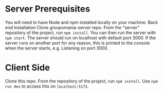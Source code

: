 # Server Prerequisites

You will need to have Node and npm installed locally on your machine.
Back end Installation
Clone groupomania-server repo. From the "server" repository of the project, run `npm install`. You can then run the server with `npm start`. The server should run on localhost with default port 3000. If the server runs on another port for any reason, this is printed to the console when the server starts, e.g. Listening on port 3000.

# Client Side
Clone this repo. From the repository of the project, run `npm install`. Use `npm run dev` to access this on `localhost:5173`.

